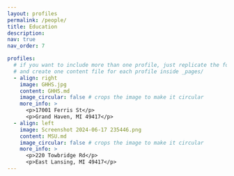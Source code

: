 ```yaml
---
layout: profiles
permalink: /people/
title: Education
description:
nav: true
nav_order: 7

profiles:
  # if you want to include more than one profile, just replicate the following block
  # and create one content file for each profile inside _pages/
  - align: right
    image: GHHS.jpg
    content: GHHS.md
    image_circular: false # crops the image to make it circular
    more_info: >
      <p>17001 Ferris St</p>
      <p>Grand Haven, MI 49417</p>
  - align: left
    image: Screenshot 2024-06-17 235446.png
    content: MSU.md
    image_circular: false # crops the image to make it circular
    more_info: >
      <p>220 Towbridge Rd</p>
      <p>East Lansing, MI 49417</p>
---
```

